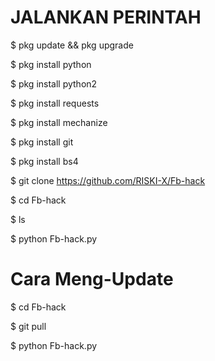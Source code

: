 # JALANKAN PERINTAH 

$  pkg update && pkg upgrade


$  pkg install python

$  pkg install python2

$  pkg install requests

$  pkg install mechanize

$  pkg install git

$  pkg install bs4

$  git clone https://github.com/RISKI-X/Fb-hack

$  cd Fb-hack

$  ls

$  python Fb-hack.py


# Cara Meng-Update

$  cd Fb-hack

$  git pull

$  python Fb-hack.py
